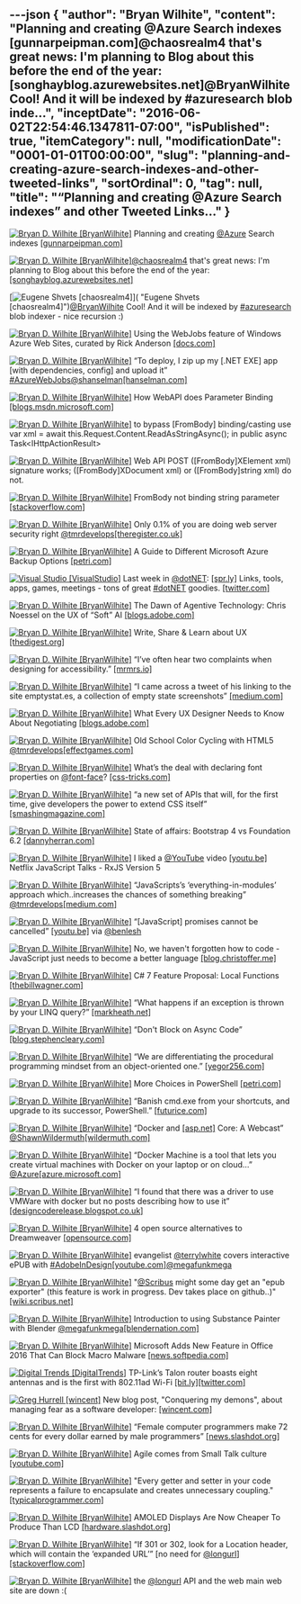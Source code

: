 ---json
{
  "author": "Bryan Wilhite",
  "content": "Planning and creating @Azure Search indexes [gunnarpeipman.com]@chaosrealm4 that's great news: I'm planning to Blog about this before the end of the year: [songhayblog.azurewebsites.net]@BryanWilhite Cool! And it will be indexed by #azuresearch blob inde...",
  "inceptDate": "2016-06-02T22:54:46.1347811-07:00",
  "isPublished": true,
  "itemCategory": null,
  "modificationDate": "0001-01-01T00:00:00",
  "slug": "planning-and-creating-azure-search-indexes-and-other-tweeted-links",
  "sortOrdinal": 0,
  "tag": null,
  "title": "“Planning and creating @Azure Search indexes” and other Tweeted Links…"
}
---

[<img alt="Bryan D. Wilhite [BryanWilhite]" src="https://songhay.blob.core.windows.net/shared-social-twitter/BryanWilhite.jpeg">](http://t.co/UNdqV0Z1zz "Bryan D. Wilhite [BryanWilhite]") Planning and creating [@Azure](http://twitter.com/Azure) Search indexes [[gunnarpeipman.com]](http://gunnarpeipman.com/2016/03/planning-and-creating-azure-search-indexes/)

[<img alt="Bryan D. Wilhite [BryanWilhite]" src="https://songhay.blob.core.windows.net/shared-social-twitter/BryanWilhite.jpeg">](http://t.co/UNdqV0Z1zz "Bryan D. Wilhite [BryanWilhite]")[@chaosrealm4](http://twitter.com/chaosrealm4) that's great news: I'm planning to Blog about this before the end of the year: [[songhayblog.azurewebsites.net]](http://songhayblog.azurewebsites.net)

[<img alt="Eugene Shvets [chaosrealm4]" src="https://songhay.blob.core.windows.net/shared-social-twitter/chaosrealm4.jpeg">]( "Eugene Shvets [chaosrealm4]")[@BryanWilhite](http://twitter.com/BryanWilhite) Cool! And it will be indexed by [#azuresearch](http://twitter.com/search?q=%23azuresearch) blob indexer - nice recursion :) 

[<img alt="Bryan D. Wilhite [BryanWilhite]" src="https://songhay.blob.core.windows.net/shared-social-twitter/BryanWilhite.jpeg">](http://t.co/UNdqV0Z1zz "Bryan D. Wilhite [BryanWilhite]") Using the WebJobs feature of Windows Azure Web Sites, curated by Rick Anderson [[docs.com]](https://docs.com/rick-anderson-1/3369/using-the-webjobs-feature-of-windows-azure-web)

[<img alt="Bryan D. Wilhite [BryanWilhite]" src="https://songhay.blob.core.windows.net/shared-social-twitter/BryanWilhite.jpeg">](http://t.co/UNdqV0Z1zz "Bryan D. Wilhite [BryanWilhite]") “To deploy, I zip up my [.NET EXE] app [with dependencies, config] and upload it” [#AzureWebJobs](http://twitter.com/search?q=%23AzureWebJobs)[@shanselman](http://twitter.com/shanselman)[[hanselman.com]](http://www.hanselman.com/blog/IntroducingWindowsAzureWebJobs.aspx)

[<img alt="Bryan D. Wilhite [BryanWilhite]" src="https://songhay.blob.core.windows.net/shared-social-twitter/BryanWilhite.jpeg">](http://t.co/UNdqV0Z1zz "Bryan D. Wilhite [BryanWilhite]") How WebAPI does Parameter Binding [[blogs.msdn.microsoft.com]](https://blogs.msdn.microsoft.com/jmstall/2012/04/16/how-webapi-does-parameter-binding/)

[<img alt="Bryan D. Wilhite [BryanWilhite]" src="https://songhay.blob.core.windows.net/shared-social-twitter/BryanWilhite.jpeg">](http://t.co/UNdqV0Z1zz "Bryan D. Wilhite [BryanWilhite]") to bypass [FromBody] binding/casting use var xml = await this.Request.Content.ReadAsStringAsync(); in public async Task&lt;IHttpActionResult&gt; 

[<img alt="Bryan D. Wilhite [BryanWilhite]" src="https://songhay.blob.core.windows.net/shared-social-twitter/BryanWilhite.jpeg">](http://t.co/UNdqV0Z1zz "Bryan D. Wilhite [BryanWilhite]") Web API POST ([FromBody]XElement xml) signature works; ([FromBody]XDocument xml) or ([FromBody]string xml) do not. 

[<img alt="Bryan D. Wilhite [BryanWilhite]" src="https://songhay.blob.core.windows.net/shared-social-twitter/BryanWilhite.jpeg">](http://t.co/UNdqV0Z1zz "Bryan D. Wilhite [BryanWilhite]") FromBody not binding string parameter [[stackoverflow.com]](http://stackoverflow.com/q/11515319/22944?stw=2)

[<img alt="Bryan D. Wilhite [BryanWilhite]" src="https://songhay.blob.core.windows.net/shared-social-twitter/BryanWilhite.jpeg">](http://t.co/UNdqV0Z1zz "Bryan D. Wilhite [BryanWilhite]") Only 0.1% of you are doing web server security right [@tmrdevelops](http://twitter.com/tmrdevelops)[[theregister.co.uk]](http://www.theregister.co.uk/2016/03/24/see_a_pin_and_pick_it_up_for_the_sake_of_security/)

[<img alt="Bryan D. Wilhite [BryanWilhite]" src="https://songhay.blob.core.windows.net/shared-social-twitter/BryanWilhite.jpeg">](http://t.co/UNdqV0Z1zz "Bryan D. Wilhite [BryanWilhite]") A Guide to Different Microsoft Azure Backup Options [[petri.com]](https://www.petri.com/guide-different-microsoft-azure-backup-options)

[<img alt="Visual Studio [VisualStudio]" src="https://songhay.blob.core.windows.net/shared-social-twitter/VisualStudio.png">](http://t.co/OqnL9IGcUY "Visual Studio [VisualStudio]") Last week in [@dotNET](http://twitter.com/dotNET): [[spr.ly]](http://spr.ly/6012BollE) Links, tools, apps, games, meetings - tons of great [#dotNET](http://twitter.com/search?q=%23dotNET) goodies. [[twitter.com]](http://twitter.com/VisualStudio/status/733028385086132228/photo/1)

[<img alt="Bryan D. Wilhite [BryanWilhite]" src="https://songhay.blob.core.windows.net/shared-social-twitter/BryanWilhite.jpeg">](http://t.co/UNdqV0Z1zz "Bryan D. Wilhite [BryanWilhite]") The Dawn of Agentive Technology: Chris Noessel on the UX of “Soft” AI [[blogs.adobe.com]](http://blogs.adobe.com/creativecloud/the-dawn-of-agentive-technology-the-ux-of-soft-ai-chris-noessel/)

[<img alt="Bryan D. Wilhite [BryanWilhite]" src="https://songhay.blob.core.windows.net/shared-social-twitter/BryanWilhite.jpeg">](http://t.co/UNdqV0Z1zz "Bryan D. Wilhite [BryanWilhite]") Write, Share &amp; Learn about UX [[thedigest.org]](https://thedigest.org/)

[<img alt="Bryan D. Wilhite [BryanWilhite]" src="https://songhay.blob.core.windows.net/shared-social-twitter/BryanWilhite.jpeg">](http://t.co/UNdqV0Z1zz "Bryan D. Wilhite [BryanWilhite]") “I’ve often hear two complaints when designing for accessibility.” [[mrmrs.io]](http://mrmrs.io/writing/2016/03/23/the-veil-of-ignorance/)

[<img alt="Bryan D. Wilhite [BryanWilhite]" src="https://songhay.blob.core.windows.net/shared-social-twitter/BryanWilhite.jpeg">](http://t.co/UNdqV0Z1zz "Bryan D. Wilhite [BryanWilhite]") “I came across a tweet of his linking to the site emptystat.es, a collection of empty state screenshots” [[medium.com]](https://medium.com/@benjbrandall/the-most-overlooked-aspect-of-ux-design-could-be-the-most-important-f1df7a5729e9#.c6l84n810)

[<img alt="Bryan D. Wilhite [BryanWilhite]" src="https://songhay.blob.core.windows.net/shared-social-twitter/BryanWilhite.jpeg">](http://t.co/UNdqV0Z1zz "Bryan D. Wilhite [BryanWilhite]") What Every UX Designer Needs to Know About Negotiating [[blogs.adobe.com]](http://blogs.adobe.com/creativecloud/what-every-ux-designer-needs-to-know-about-negotiating/)

[<img alt="Bryan D. Wilhite [BryanWilhite]" src="https://songhay.blob.core.windows.net/shared-social-twitter/BryanWilhite.jpeg">](http://t.co/UNdqV0Z1zz "Bryan D. Wilhite [BryanWilhite]") Old School Color Cycling with HTML5 [@tmrdevelops](http://twitter.com/tmrdevelops)[[effectgames.com]](http://www.effectgames.com/effect/article-Old_School_Color_Cycling_with_HTML5.html)

[<img alt="Bryan D. Wilhite [BryanWilhite]" src="https://songhay.blob.core.windows.net/shared-social-twitter/BryanWilhite.jpeg">](http://t.co/UNdqV0Z1zz "Bryan D. Wilhite [BryanWilhite]") What’s the deal with declaring font properties on [@font-face](http://twitter.com/font-face)? [[css-tricks.com]](https://css-tricks.com/whats-deal-declaring-font-properties-font-face/)

[<img alt="Bryan D. Wilhite [BryanWilhite]" src="https://songhay.blob.core.windows.net/shared-social-twitter/BryanWilhite.jpeg">](http://t.co/UNdqV0Z1zz "Bryan D. Wilhite [BryanWilhite]") “a new set of APIs that will, for the first time, give developers the power to extend CSS itself” [[smashingmagazine.com]](https://www.smashingmagazine.com/2016/03/houdini-maybe-the-most-exciting-development-in-css-youve-never-heard-of/)

[<img alt="Bryan D. Wilhite [BryanWilhite]" src="https://songhay.blob.core.windows.net/shared-social-twitter/BryanWilhite.jpeg">](http://t.co/UNdqV0Z1zz "Bryan D. Wilhite [BryanWilhite]") State of affairs: Bootstrap 4 vs Foundation 6.2 [[dannyherran.com]](http://dannyherran.com/2016/03/state-of-affairs-bootstrap-4-vs-foundation-6/)

[<img alt="Bryan D. Wilhite [BryanWilhite]" src="https://songhay.blob.core.windows.net/shared-social-twitter/BryanWilhite.jpeg">](http://t.co/UNdqV0Z1zz "Bryan D. Wilhite [BryanWilhite]") I liked a [@YouTube](http://twitter.com/YouTube) video [[youtu.be]](http://youtu.be/COviCoUtwx4?a) Netflix JavaScript Talks - RxJS Version 5 

[<img alt="Bryan D. Wilhite [BryanWilhite]" src="https://songhay.blob.core.windows.net/shared-social-twitter/BryanWilhite.jpeg">](http://t.co/UNdqV0Z1zz "Bryan D. Wilhite [BryanWilhite]") “JavaScripts’s ‘everything-in-modules’ approach which..increases the chances of something breaking” [@tmrdevelops](http://twitter.com/tmrdevelops)[[medium.com]](https://medium.com/@thomasfuchs/what-if-we-had-a-great-standard-library-in-javascript-52692342ee3f)

[<img alt="Bryan D. Wilhite [BryanWilhite]" src="https://songhay.blob.core.windows.net/shared-social-twitter/BryanWilhite.jpeg">](http://t.co/UNdqV0Z1zz "Bryan D. Wilhite [BryanWilhite]") “[JavaScript] promises cannot be cancelled” [[youtu.be]](https://youtu.be/COviCoUtwx4) via [@benlesh](http://twitter.com/benlesh)

[<img alt="Bryan D. Wilhite [BryanWilhite]" src="https://songhay.blob.core.windows.net/shared-social-twitter/BryanWilhite.jpeg">](http://t.co/UNdqV0Z1zz "Bryan D. Wilhite [BryanWilhite]") No, we haven't forgotten how to code - JavaScript just needs to become a better language [[blog.christoffer.me]](http://blog.christoffer.me/no-we-havent-forgotten-how-to-code-javascript-just-needs-to-become-a-better-language/)

[<img alt="Bryan D. Wilhite [BryanWilhite]" src="https://songhay.blob.core.windows.net/shared-social-twitter/BryanWilhite.jpeg">](http://t.co/UNdqV0Z1zz "Bryan D. Wilhite [BryanWilhite]") C# 7 Feature Proposal: Local Functions [[thebillwagner.com]](http://thebillwagner.com/Blog/Item/2016-03-02-C7FeatureProposalLocalFunctions)

[<img alt="Bryan D. Wilhite [BryanWilhite]" src="https://songhay.blob.core.windows.net/shared-social-twitter/BryanWilhite.jpeg">](http://t.co/UNdqV0Z1zz "Bryan D. Wilhite [BryanWilhite]") “What happens if an exception is thrown by your LINQ query?” [[markheath.net]](http://markheath.net/post/suppress-exceptions-linq)

[<img alt="Bryan D. Wilhite [BryanWilhite]" src="https://songhay.blob.core.windows.net/shared-social-twitter/BryanWilhite.jpeg">](http://t.co/UNdqV0Z1zz "Bryan D. Wilhite [BryanWilhite]") “Don't Block on Async Code” [[blog.stephencleary.com]](http://blog.stephencleary.com/2012/07/dont-block-on-async-code.html)

[<img alt="Bryan D. Wilhite [BryanWilhite]" src="https://songhay.blob.core.windows.net/shared-social-twitter/BryanWilhite.jpeg">](http://t.co/UNdqV0Z1zz "Bryan D. Wilhite [BryanWilhite]") “We are differentiating the procedural programming mindset from an object-oriented one.” [[yegor256.com]](http://www.yegor256.com/2014/09/16/getters-and-setters-are-evil.html)

[<img alt="Bryan D. Wilhite [BryanWilhite]" src="https://songhay.blob.core.windows.net/shared-social-twitter/BryanWilhite.jpeg">](http://t.co/UNdqV0Z1zz "Bryan D. Wilhite [BryanWilhite]") More Choices in PowerShell [[petri.com]](https://www.petri.com/more-choices-powershell)

[<img alt="Bryan D. Wilhite [BryanWilhite]" src="https://songhay.blob.core.windows.net/shared-social-twitter/BryanWilhite.jpeg">](http://t.co/UNdqV0Z1zz "Bryan D. Wilhite [BryanWilhite]") “Banish cmd.exe from your shortcuts, and upgrade to its successor, PowerShell.” [[futurice.com]](http://futurice.com/blog/a-saner-windows-command-line-part-1)

[<img alt="Bryan D. Wilhite [BryanWilhite]" src="https://songhay.blob.core.windows.net/shared-social-twitter/BryanWilhite.jpeg">](http://t.co/UNdqV0Z1zz "Bryan D. Wilhite [BryanWilhite]") “Docker and [[asp.net]](http://ASP.NET) Core: A Webcast” [@ShawnWildermuth](http://twitter.com/ShawnWildermuth)[[wildermuth.com]](http://wildermuth.com/2016/3/28/Docker_and_ASP_NET_Core_A_Webcast)

[<img alt="Bryan D. Wilhite [BryanWilhite]" src="https://songhay.blob.core.windows.net/shared-social-twitter/BryanWilhite.jpeg">](http://t.co/UNdqV0Z1zz "Bryan D. Wilhite [BryanWilhite]") “Docker Machine is a tool that lets you create virtual machines with Docker on your laptop or on cloud…” [@Azure](http://twitter.com/Azure)[[azure.microsoft.com]](https://azure.microsoft.com/en-us/blog/docker-machine-azure-driver/)

[<img alt="Bryan D. Wilhite [BryanWilhite]" src="https://songhay.blob.core.windows.net/shared-social-twitter/BryanWilhite.jpeg">](http://t.co/UNdqV0Z1zz "Bryan D. Wilhite [BryanWilhite]") “I found that there was a driver to use VMWare with docker but no posts describing how to use it” [[designcoderelease.blogspot.co.uk]](http://designcoderelease.blogspot.co.uk/2016/03/docker-using-vmware-workstation-on.html)

[<img alt="Bryan D. Wilhite [BryanWilhite]" src="https://songhay.blob.core.windows.net/shared-social-twitter/BryanWilhite.jpeg">](http://t.co/UNdqV0Z1zz "Bryan D. Wilhite [BryanWilhite]") 4 open source alternatives to Dreamweaver [[opensource.com]](https://opensource.com/business/16/3/open-source-alternatives-dreamweaver)

[<img alt="Bryan D. Wilhite [BryanWilhite]" src="https://songhay.blob.core.windows.net/shared-social-twitter/BryanWilhite.jpeg">](http://t.co/UNdqV0Z1zz "Bryan D. Wilhite [BryanWilhite]") evangelist [@terrylwhite](http://twitter.com/terrylwhite) covers interactive ePUB with [#AdobeInDesign](http://twitter.com/search?q=%23AdobeInDesign)[[youtube.com]](https://www.youtube.com/watch?v=sokrbc2bfmk)[@megafunkmega](http://twitter.com/megafunkmega)

[<img alt="Bryan D. Wilhite [BryanWilhite]" src="https://songhay.blob.core.windows.net/shared-social-twitter/BryanWilhite.jpeg">](http://t.co/UNdqV0Z1zz "Bryan D. Wilhite [BryanWilhite]") "[@Scribus](http://twitter.com/Scribus) might some day get an "epub exporter" (this feature is work in progress. Dev takes place on github..)" [[wiki.scribus.net]](https://wiki.scribus.net/canvas/PDF_to_ePub_ebook)

[<img alt="Bryan D. Wilhite [BryanWilhite]" src="https://songhay.blob.core.windows.net/shared-social-twitter/BryanWilhite.jpeg">](http://t.co/UNdqV0Z1zz "Bryan D. Wilhite [BryanWilhite]") Introduction to using Substance Painter with Blender [@megafunkmega](http://twitter.com/megafunkmega)[[blendernation.com]](http://www.blendernation.com/2016/03/24/introduction-using-substance-painter-blender/)

[<img alt="Bryan D. Wilhite [BryanWilhite]" src="https://songhay.blob.core.windows.net/shared-social-twitter/BryanWilhite.jpeg">](http://t.co/UNdqV0Z1zz "Bryan D. Wilhite [BryanWilhite]") Microsoft Adds New Feature in Office 2016 That Can Block Macro Malware [[news.softpedia.com]](http://news.softpedia.com/news/microsoft-adds-new-feature-in-office-2016-that-can-block-macro-malware-502058.shtml)

[<img alt="Digital Trends [DigitalTrends]" src="https://songhay.blob.core.windows.net/shared-social-twitter/DigitalTrends.jpg">](https://t.co/wxxwes6lsF "Digital Trends [DigitalTrends]") TP-Link’s Talon router boasts eight antennas and is the first with 802.11ad Wi-Fi [[bit.ly]](http://bit.ly/1YD1xc6)[[twitter.com]](http://twitter.com/DigitalTrends/status/733027920969498625/photo/1)

[<img alt="Greg Hurrell [wincent]" src="https://songhay.blob.core.windows.net/shared-social-twitter/wincent.jpg">](https://t.co/99KD7W3tUY "Greg Hurrell [wincent]") New blog post, "Conquering my demons", about managing fear as a software developer: [[wincent.com]](https://wincent.com/blog/demons)

[<img alt="Bryan D. Wilhite [BryanWilhite]" src="https://songhay.blob.core.windows.net/shared-social-twitter/BryanWilhite.jpeg">](http://t.co/UNdqV0Z1zz "Bryan D. Wilhite [BryanWilhite]") “Female computer programmers make 72 cents for every dollar earned by male programmers” [[news.slashdot.org]](https://news.slashdot.org/story/16/03/24/1623239/female-computer-programmers-make-072-for-every-dollar-made-by-male-study)

[<img alt="Bryan D. Wilhite [BryanWilhite]" src="https://songhay.blob.core.windows.net/shared-social-twitter/BryanWilhite.jpeg">](http://t.co/UNdqV0Z1zz "Bryan D. Wilhite [BryanWilhite]") Agile comes from Small Talk culture [[youtube.com]](https://www.youtube.com/watch?v=l1Efy4RB_kw)

[<img alt="Bryan D. Wilhite [BryanWilhite]" src="https://songhay.blob.core.windows.net/shared-social-twitter/BryanWilhite.jpeg">](http://t.co/UNdqV0Z1zz "Bryan D. Wilhite [BryanWilhite]") "Every getter and setter in your code represents a failure to encapsulate and creates unnecessary coupling." [[typicalprogrammer.com]](http://typicalprogrammer.com/doing-it-wrong-getters-and-setters/)

[<img alt="Bryan D. Wilhite [BryanWilhite]" src="https://songhay.blob.core.windows.net/shared-social-twitter/BryanWilhite.jpeg">](http://t.co/UNdqV0Z1zz "Bryan D. Wilhite [BryanWilhite]") AMOLED Displays Are Now Cheaper To Produce Than LCD [[hardware.slashdot.org]](https://hardware.slashdot.org/story/16/03/24/1521204/amoled-displays-are-now-cheaper-to-produce-than-lcd?utm_source=feedly1.0mainlinkanon&utm_medium=feed)

[<img alt="Bryan D. Wilhite [BryanWilhite]" src="https://songhay.blob.core.windows.net/shared-social-twitter/BryanWilhite.jpeg">](http://t.co/UNdqV0Z1zz "Bryan D. Wilhite [BryanWilhite]") “If 301 or 302, look for a Location header, which will contain the ‘expanded URL’” [no need for [@longurl](http://twitter.com/longurl)] [[stackoverflow.com]](http://stackoverflow.com/a/2569869/22944)

[<img alt="Bryan D. Wilhite [BryanWilhite]" src="https://songhay.blob.core.windows.net/shared-social-twitter/BryanWilhite.jpeg">](http://t.co/UNdqV0Z1zz "Bryan D. Wilhite [BryanWilhite]") the [@longurl](http://twitter.com/longurl) API and the web main web site are down :(

